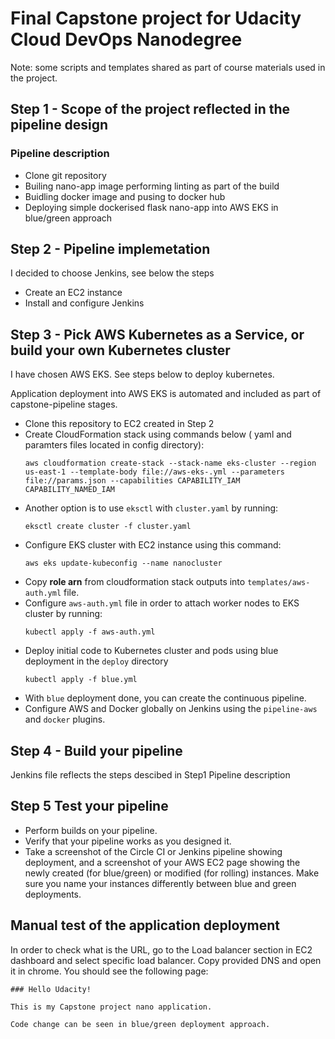# Final Capstone project for Udacity Cloud DevOps Nanodegree


Note: some scripts and templates shared as part of course materials used in the project.

## Step 1 - Scope of the project reflected in the pipeline design

### Pipeline description

- Clone git repository
- Builing nano-app image performing linting as part of the build
- Buidling docker image and pusing to docker hub
- Deploying simple dockerised flask nano-app into AWS EKS in blue/green approach

## Step 2 - Pipeline implemetation 

I decided to choose Jenkins, see below the steps 

- Create an EC2 instance
- Install and configure Jenkins 

## Step 3 - Pick AWS Kubernetes as a Service, or build your own Kubernetes cluster

I have chosen AWS EKS. See steps below to deploy kubernetes. 

Application deployment into AWS EKS is automated and included as part of capstone-pipeline stages. 

- Clone this repository to EC2 created in Step 2 
- Create CloudFormation stack using commands below ( yaml and paramters files located in config directory):
    ```
    aws cloudformation create-stack --stack-name eks-cluster --region us-east-1 --template-body file://aws-eks-.yml --parameters file://params.json --capabilities CAPABILITY_IAM CAPABILITY_NAMED_IAM
    ```
- Another option is to use  `eksctl` with `cluster.yaml` by running:
    ```
    eksctl create cluster -f cluster.yaml
    ```
- Configure EKS cluster with EC2 instance using this command:
    ```
    aws eks update-kubeconfig --name nanocluster
    ```
- Copy **role arn** from cloudformation stack outputs into `templates/aws-auth.yml` file.
- Configure `aws-auth.yml` file in order to attach worker nodes to EKS cluster by running:
    ```
    kubectl apply -f aws-auth.yml
    ```
- Deploy initial code to Kubernetes cluster and pods using blue deployment in the `deploy` directory
    ```
    kubectl apply -f blue.yml
    ```
- With `blue` deployment done, you can create the continuous pipeline.
- Configure AWS and Docker globally on Jenkins using the `pipeline-aws` and `docker` plugins.

## Step 4 -  Build your pipeline

Jenkins file reflects the steps descibed in Step1 Pipeline description

## Step 5 Test your pipeline

- Perform builds on your pipeline.
- Verify that your pipeline works as you designed it.
- Take a screenshot of the Circle CI or Jenkins pipeline showing deployment, and a screenshot of your AWS EC2 page showing the newly created (for blue/green) or modified (for rolling) instances. Make sure you name your instances differently between blue and green deployments.

## Manual test of the application deployment 

In order to check what is the URL, go to the Load balancer section in EC2 dashboard  and select specific load balancer. Copy provided DNS and open it in chrome.
You should see the following page:
```
### Hello Udacity!

This is my Capstone project nano application.

Code change can be seen in blue/green deployment approach.	 
```

